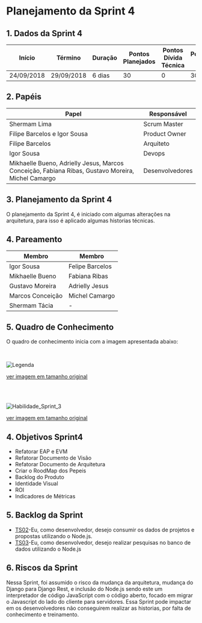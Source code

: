 ---
---

# Planejamento da Sprint 4

## 1. Dados da Sprint 4

| Início | Término | Duração | Pontos Planejados | Pontos Dívida Técnica | Pontuação Total |
|----------|----------|----------|----------|----------|----------|
| 24/09/2018 | 29/09/2018 | 6 dias | 30 | 0 | 30 |


## 2. Papéis 
| Papel | Responsável |
|---|---|
| Shermam Lima | Scrum Master |
| Filipe Barcelos e Igor Sousa | Product Owner |
| Filipe Barcelos | Arquiteto |
| Igor Sousa | Devops |
| Mikhaelle Bueno, Adrielly Jesus, Marcos Conceição, Fabiana Ribas, Gustavo Moreira, Michel Camargo | Desenvolvedores |

## 3. Planejamento da Sprint 4

O planejamento da Sprint 4, é iniciado com algumas alterações na arquitetura, para isso é aplicado algumas historias técnicas.

## 4. Pareamento 

| Membro  | Membro |
|---|---|
| Igor Sousa  | Felipe Barcelos |
| Mikhaelle Bueno | Fabiana Ribas |
| Gustavo Moreira | Adrielly Jesus |
| Marcos Conceição | Michel Camargo |
| Shermam Tácia | - |

## 5. Quadro de Conhecimento 
O quadro de conhecimento inicia com a imagem apresentada abaixo:

<br>



![Legenda](images/Legenda.png)

[ver imagem em tamanho original](https://fga-eps-mds.github.io/2018.2-NaturalSearch/docs/resultado_sprint/image_Sprint3/Legenda.png)

<br>
<br>

![Habilidade_Sprint_3](images/Habilidade_Sprint_3.png)

[ver imagem em tamanho original](https://fga-eps-mds.github.io/2018.2-NaturalSearch/docs/resultado_sprint/image_Sprint3/Habilidade_Sprint_3.png)




## 4. Objetivos Sprint4

* Refatorar EAP e EVM
* Refatorar Documento de Visão
* Refatorar Documento de Arquitetura
* Criar o RoodMap dos Pepeis
* Backlog do Produto
* Identidade Visual
* ROI
* Indicadores de Métricas

## 5. Backlog da Sprint
* [TS02](https://github.com/fga-eps-mds/2018.2-NaturalSearch/issues/99)-Eu, como desenvolvedor, desejo consumir os dados de projetos e propostas utilizando o Node.js.
* [TS03](https://github.com/fga-eps-mds/2018.2-NaturalSearch/issues/10)-Eu, como desenvolvedor, desejo realizar pesquisas no banco de dados utilizando o Node.js

## 6. Riscos da Sprint
Nessa Sprint, foi assumido o risco da mudança da arquitetura, mudança do Django para Django Rest, e inclusão do Node.js sendo este um interpretador de código JavaScript com o código aberto, focado em migrar o Javascript do lado do cliente para servidores. Essa Sprint pode impactar em os desenvolvedores não conseguirem realizar as historias, por falta de conhecimento e treinamento.

